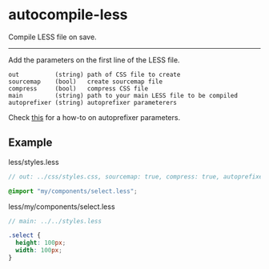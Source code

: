 # autocompile-less

Compile LESS file on save.

---

Add the parameters on the first line of the LESS file.

```
out          (string) path of CSS file to create
sourcemap    (bool)   create sourcemap file
compress     (bool)   compress CSS file
main         (string) path to your main LESS file to be compiled
autoprefixer (string) autoprefixer parameterers
```
Check [this](https://github.com/browserslist/browserslist#best-practices) for a how-to on autoprefixer parameters.

## Example
less/styles.less
```scss
// out: ../css/styles.css, sourcemap: true, compress: true, autoprefixer: defaults

@import "my/components/select.less";
```

less/my/components/select.less
```scss
// main: ../../styles.less

.select {
  height: 100px;
  width: 100px;
}
```
